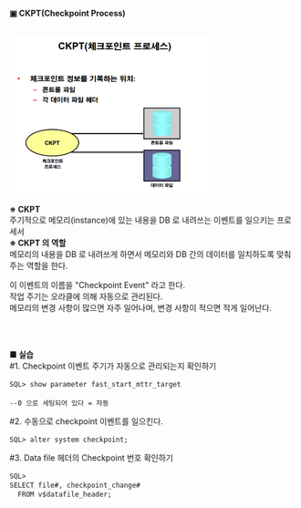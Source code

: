 **▣ CKPT(Checkpoint Process)**

<br/>
<img src="https://github.com/corvina1208/Oracle_Admin/blob/main/11_ckpt.png" width="70%" height="70%">
<br/>

**※ CKPT**  
주기적으로 메모리(instance)에 있는 내용을 DB 로 내려쓰는 이벤트를 일으키는 프로세서
<br/>
**※ CKPT 의 역할**  
메모리의 내용을 DB 로 내려쓰게 하면서 메모리와 DB 간의 데이터를 일치하도록 맞춰주는 역할을 한다.  

이 이벤트의 이름을 "Checkpoint Event" 라고 한다.  
작업 주기는 오라클에 의해 자동으로 관리된다.  
메모리의 변경 사항이 많으면 자주 일어나며, 변경 사항이 적으면 적게 일어난다.  

<br/>
<br/>

**■ 실습**  
#1. Checkpoint 이벤트 주기가 자동으로 관리되는지 확인하기
```
SQL> show parameter fast_start_mttr_target

--0 으로 세팅되어 있다 = 자동
```
#2. 수동으로 checkpoint 이벤트를 일으킨다.
```
SQL> alter system checkpoint;
```
#3. Data file 헤더의 Checkpoint 번호 확인하기
```
SQL>
SELECT file#, checkpoint_change#
  FROM v$datafile_header;
```

<br/>
<br/>
